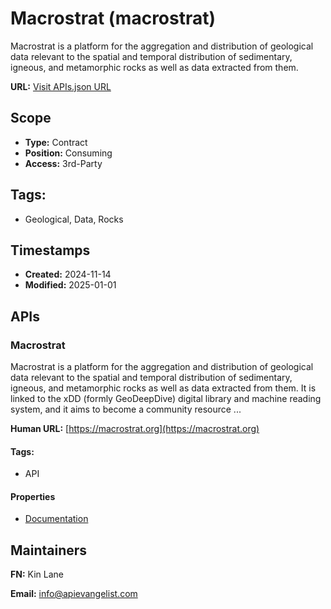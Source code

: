 # Macrostrat (macrostrat)
Macrostrat is a platform for the aggregation and distribution of geological data relevant to the spatial and temporal distribution of sedimentary, igneous, and metamorphic rocks as well as data extracted from them.

**URL:** [Visit APIs.json URL](
https://raw.githubusercontent.com/api-search/macrostrat/refs/heads/main/apis.yml)

## Scope

- **Type:** Contract 
- **Position:** Consuming 
- **Access:** 3rd-Party 

## Tags:

 - Geological, Data, Rocks

## Timestamps

- **Created:** 2024-11-14 
- **Modified:** 2025-01-01 

## APIs

### Macrostrat

Macrostrat is a platform for the aggregation and distribution of
geological data relevant to the spatial and temporal distribution of
sedimentary, igneous, and metamorphic rocks as well as data extracted from
them. It is linked to the xDD (formly GeoDeepDive) digital library and
machine reading system, and it aims to become a community resource ...

**Human URL:** [https://macrostrat.org](https://macrostrat.org)


#### Tags:

 - API

#### Properties

- [Documentation](https://macrostrat.org)

## Maintainers

**FN:** Kin Lane

**Email:** info@apievangelist.com

